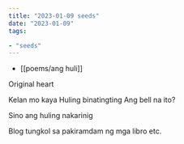 ```yaml
---
title: "2023-01-09 seeds"
date: "2023-01-09"
tags:

- "seeds"
---
```


- [[poems/ang huli]]

Original heart

Kelan mo kaya
Huling binatingting
Ang bell na ito?

Sino ang huling nakarinig

Blog tungkol sa pakiramdam ng mga libro etc.